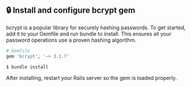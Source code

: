 ## 🔒 Install and configure bcrypt gem

bcrypt is a popular library for securely hashing passwords. To get started, add it to your Gemfile and run bundle to install. This ensures all your password operations use a proven hashing algorithm.

```ruby
# Gemfile
gem 'bcrypt', '~> 3.1.7'
```

```bash
$ bundle install
```

After installing, restart your Rails server so the gem is loaded properly.
